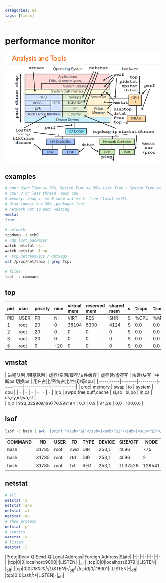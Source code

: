 ```yaml
---
categories: os
tags: [linux]    
---
```


# performance monitor
![monitor_tools_linux](/assets/img/monitor_tools_linux.jpg)

## examples
```sh
# cpu: User Time <= 70%，System Time <= 35%，User Time + System Time <= 70%
# cpu: 3 or less thread  each cpu
# memory: swap in == 0 swap out == 0  free /total <=70%	
# disk iowait % < 20% ,packages lost
# network not so much waiting 
vmstat 
free

# network
tcpdump -i eth0
# udp lost packages
watch netstat -su
watch netstat -lunp
#  tcp RetransSegs / OutSegs
cat /proc/net/snmp | grep Tcp:

# files
lsof -c command
```


## top
 
| pid  | user | priority | nice | virtual mem | reserved mem | shared mem | s | %cpu | %mem | total time | command |
| :- | :- | :- | :- | :- | :- | :- | :- | :- | :- | :- | :- |
| PID | USER | PR | NI | VIRT  | RES  | SHR  | S |  %CPU |%MEM |  TIME+   | COMMAND      | 
|  1  | root | 20 |  0 |  38104| 6300 |  4124| S |  0.0  | 0.0 |  1:30.51 | systemd      |                                                                                                                   
|  2  | root | 20 |  0 |      0|  0   |   0  | S |  0.0  | 0.0 |  0:00.44 | kthreadd     |                                                                                                                  
|  3  | root | 20 |  0 |      0|  0   |   0  | S |  0.0  | 0.0 |  0:14.70 | ksoftirqd/0  |                                                                                                               
|  5  | root |  0 |-20 |      0|  0   |   0  | S |  0.0  | 0.0 |  0:00.00 | kworker/0:0H |        

## vmstat

| 进程队列 /阻塞队列 | 虚存/空闲/缓存/文件缓存 | 虚存读/虚存写 | 块读/块写 | 中断ps 切换ps | 用户占比/系统占比/空闲/等cpu |
|-----|-----|--------|---------|----------|-------------|------------|
| proc| memory | swap | io | system | cpu |
| - | - | - | - | - | - |
|r,b | swpd,free,buff,cache | si,so |   bi,bo  | in,cs | us,sy,id,wa,st |        
| 0,0 | 832,222808,139776,583184 | 0,0 | 0,5 | 34,26 | 0,0，100,0,0 |

## lsof
```sh
lsof -c bash | awk '{print "<sub>"$1"</sub>|<sub>"$2"</sub>|<sub>"$3"</sub>|<sub>"$4"</sub>|<sub>"$5"</sub>|<sub>"$6"</sub>|<sub>"$7"</sub>|<sub>"$8"</sub>|<sub>"$9"</sub>"}'
```
COMMAND|PID|USER|FD|TYPE|DEVICE|SIZE/OFF|NODE|NAME|
-|-|-|-|-|-|-|-|-|
bash|31785|root|cwd|DIR|253,1|4096|775|<sub>/root</sub>|
bash|31785|root|rtd|DIR|253,1|4096|2|<sub>/</sub>|
bash|31785|root|txt|REG|253,1|1037528|129541|<sub>/bin/bash</sub>|

## netstat 
```sh
# all
netstat -a 
netstat -ano
netstat -at
netstat -au
# show process
netstat -p
# statics
netstat -s
# listen
netstat -l
```

|Proto|Recv-Q|Send-Q|Local Address||Foreign Address|State|
|-|-|-|-|-|-|-|-|
|tcp|0|0|localhost:9000|*:*|LISTEN|-|<sub>off</sub>|
|tcp|0|0|localhost:6379|*:*|LISTEN|-|<sub>off</sub>|
|tcp|0|0|*:18000|*:*|LISTEN|-|<sub>off</sub>|
|tcp|0|0|*:18001|*:*|LISTEN|-|<sub>off</sub>|
|tcp|0|0|*:ssh|*:*|LISTEN|-|<sub>off</sub>|